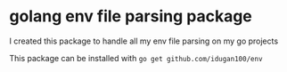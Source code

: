 # golang env file parsing package
I created this package to handle all my env file parsing on my go projects

This package can be installed with ```go get github.com/idugan100/env```
